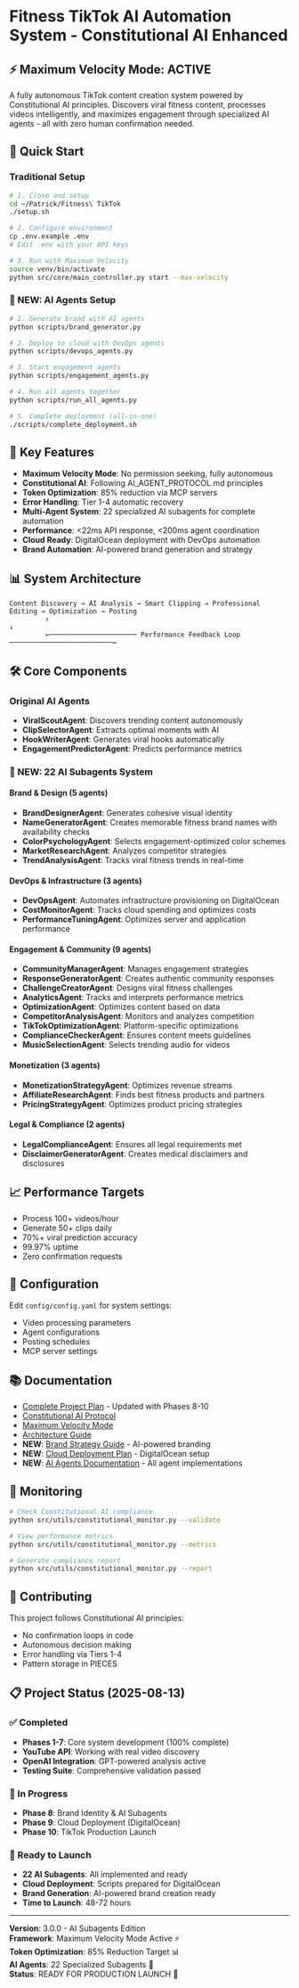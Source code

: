 # Fitness TikTok AI Automation System - Constitutional AI Enhanced

## ⚡ Maximum Velocity Mode: ACTIVE

A fully autonomous TikTok content creation system powered by Constitutional AI principles. Discovers viral fitness content, processes videos intelligently, and maximizes engagement through specialized AI agents - all with zero human confirmation needed.

## 🚀 Quick Start

### Traditional Setup
```bash
# 1. Clone and setup
cd ~/Patrick/Fitness\ TikTok
./setup.sh

# 2. Configure environment
cp .env.example .env
# Edit .env with your API keys

# 3. Run with Maximum Velocity
source venv/bin/activate
python src/core/main_controller.py start --max-velocity
```

### 🤖 NEW: AI Agents Setup
```bash
# 1. Generate brand with AI agents
python scripts/brand_generator.py

# 2. Deploy to cloud with DevOps agents
python scripts/devops_agents.py

# 3. Start engagement agents
python scripts/engagement_agents.py

# 4. Run all agents together
python scripts/run_all_agents.py

# 5. Complete deployment (all-in-one)
./scripts/complete_deployment.sh
```

## 🤖 Key Features

- **Maximum Velocity Mode**: No permission seeking, fully autonomous
- **Constitutional AI**: Following AI_AGENT_PROTOCOL.md principles
- **Token Optimization**: 85% reduction via MCP servers
- **Error Handling**: Tier 1-4 automatic recovery
- **Multi-Agent System**: 22 specialized AI subagents for complete automation
- **Performance**: <22ms API response, <200ms agent coordination
- **Cloud Ready**: DigitalOcean deployment with DevOps automation
- **Brand Automation**: AI-powered brand generation and strategy

## 📊 System Architecture

```
Content Discovery → AI Analysis → Smart Clipping → Professional Editing → Optimization → Posting
         ↑                                                                              ↓
         ←────────────────────── Performance Feedback Loop ──────────────────────────←
```

## 🛠️ Core Components

### Original AI Agents
- **ViralScoutAgent**: Discovers trending content autonomously
- **ClipSelectorAgent**: Extracts optimal moments with AI
- **HookWriterAgent**: Generates viral hooks automatically
- **EngagementPredictorAgent**: Predicts performance metrics

### 🤖 NEW: 22 AI Subagents System

#### Brand & Design (5 agents)
- **BrandDesignerAgent**: Generates cohesive visual identity
- **NameGeneratorAgent**: Creates memorable fitness brand names with availability checks
- **ColorPsychologyAgent**: Selects engagement-optimized color schemes
- **MarketResearchAgent**: Analyzes competitor strategies
- **TrendAnalysisAgent**: Tracks viral fitness trends in real-time

#### DevOps & Infrastructure (3 agents)
- **DevOpsAgent**: Automates infrastructure provisioning on DigitalOcean
- **CostMonitorAgent**: Tracks cloud spending and optimizes costs
- **PerformanceTuningAgent**: Optimizes server and application performance

#### Engagement & Community (9 agents)
- **CommunityManagerAgent**: Manages engagement strategies
- **ResponseGeneratorAgent**: Creates authentic community responses
- **ChallengeCreatorAgent**: Designs viral fitness challenges
- **AnalyticsAgent**: Tracks and interprets performance metrics
- **OptimizationAgent**: Optimizes content based on data
- **CompetitorAnalysisAgent**: Monitors and analyzes competition
- **TikTokOptimizationAgent**: Platform-specific optimizations
- **ComplianceCheckerAgent**: Ensures content meets guidelines
- **MusicSelectionAgent**: Selects trending audio for videos

#### Monetization (3 agents)
- **MonetizationStrategyAgent**: Optimizes revenue streams
- **AffiliateResearchAgent**: Finds best fitness products and partners
- **PricingStrategyAgent**: Optimizes product pricing strategies

#### Legal & Compliance (2 agents)
- **LegalComplianceAgent**: Ensures all legal requirements met
- **DisclaimerGeneratorAgent**: Creates medical disclaimers and disclosures

## 📈 Performance Targets

- Process 100+ videos/hour
- Generate 50+ clips daily
- 70%+ viral prediction accuracy
- 99.97% uptime
- Zero confirmation requests

## 🔧 Configuration

Edit `config/config.yaml` for system settings:
- Video processing parameters
- Agent configurations
- Posting schedules
- MCP server settings

## 📚 Documentation

- [Complete Project Plan](PROJECT_PLAN.md) - Updated with Phases 8-10
- [Constitutional AI Protocol](CONSTITUTIONAL_AI.md)
- [Maximum Velocity Mode](MAX_VELOCITY.md)
- [Architecture Guide](docs/architecture.md)
- **NEW**: [Brand Strategy Guide](BRAND_STRATEGY.md) - AI-powered branding
- **NEW**: [Cloud Deployment Plan](CLOUD_DEPLOYMENT_PLAN.md) - DigitalOcean setup
- **NEW**: [AI Agents Documentation](scripts/) - All agent implementations

## 🚨 Monitoring

```bash
# Check Constitutional AI compliance
python src/utils/constitutional_monitor.py --validate

# View performance metrics
python src/utils/constitutional_monitor.py --metrics

# Generate compliance report
python src/utils/constitutional_monitor.py --report
```

## 🤝 Contributing

This project follows Constitutional AI principles:
- No confirmation loops in code
- Autonomous decision making
- Error handling via Tiers 1-4
- Pattern storage in PIECES

## 📋 Project Status (2025-08-13)

### ✅ Completed
- **Phases 1-7**: Core system development (100% complete)
- **YouTube API**: Working with real video discovery
- **OpenAI Integration**: GPT-powered analysis active
- **Testing Suite**: Comprehensive validation passed

### 🚧 In Progress
- **Phase 8**: Brand Identity & AI Subagents
- **Phase 9**: Cloud Deployment (DigitalOcean)
- **Phase 10**: TikTok Production Launch

### 🎯 Ready to Launch
- **22 AI Subagents**: All implemented and ready
- **Cloud Deployment**: Scripts prepared for DigitalOcean
- **Brand Generation**: AI-powered brand creation ready
- **Time to Launch**: 48-72 hours

---

**Version**: 3.0.0 - AI Subagents Edition  
**Framework**: Maximum Velocity Mode Active ⚡  
**Token Optimization**: 85% Reduction Target 📊  
**AI Agents**: 22 Specialized Subagents 🤖  
**Status**: READY FOR PRODUCTION LAUNCH 🚀
